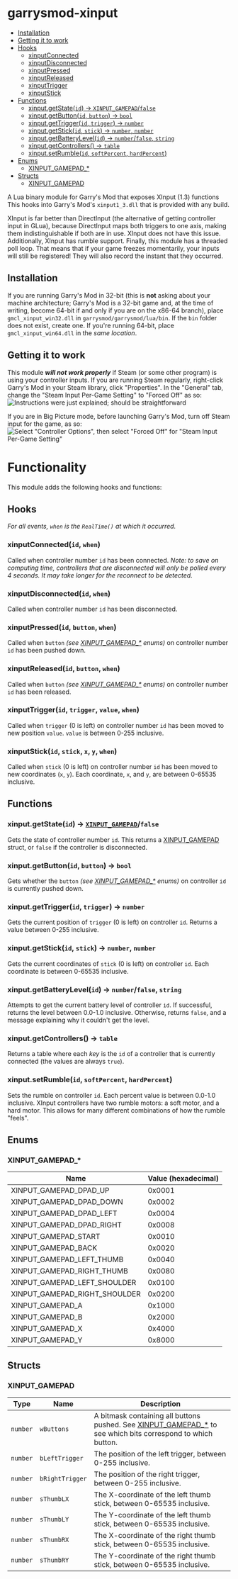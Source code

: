# garrysmod-xinput
* [Installation](#installation)
* [Getting it to work](#getting-it-to-work)
* [Hooks](#hooks)
  * [xinputConnected](#xinputconnectedid-when)
  * [xinputDisconnected](#xinputdisconnectedid-when)
  * [xinputPressed](#xinputpressedid-button-when)
  * [xinputReleased](#xinputreleasedid-button-when)
  * [xinputTrigger](#xinputtriggerid-trigger-value-when)
  * [xinputStick](#xinputstickid-stick-x-y-when)
* [Functions](#functions)
  * [xinput.getState(`id`) → `XINPUT_GAMEPAD`/`false`](#xinputgetstateid--xinput_gamepadfalse)
  * [xinput.getButton(`id`, `button`) → `bool`](#xinputgetbuttonid-button--bool)
  * [xinput.getTrigger(`id`, `trigger`) → `number`](#xinputgettriggerid-trigger--number)
  * [xinput.getStick(`id`, `stick`) → `number`, `number`](#xinputgetstickid-stick--number-number)
  * [xinput.getBatteryLevel(`id`) → `number`/`false`, `string`](#xinputgetbatterylevelid--numberfalse-string)
  * [xinput.getControllers() → `table`](#xinputgetcontrollers--table)
  * [xinput.setRumble(`id`, `softPercent`, `hardPercent`)](#xinputsetrumbleid-softpercent-hardpercent)
* [Enums](#enums)
  * [XINPUT\_GAMEPAD\_*](#xinput_gamepad_)
* [Structs](#structs)
  * [XINPUT_GAMEPAD](#xinput_gamepad)

A Lua binary module for Garry's Mod that exposes XInput (1.3) functions
This hooks into Garry's Mod's `xinput1_3.dll` that is provided with any build.

XInput is far better than DirectInput (the alternative of getting controller input in GLua), because DirectInput maps both triggers to one axis, making them indistinguishable if both are in use. XInput does not have this issue. Additionally, XInput has rumble support.
Finally, this module has a threaded poll loop. That means that if your game freezes momentarily, your inputs will still be registered! They will also record the instant that they occurred.

## Installation
If you are running Garry's Mod in 32-bit (this is **not** asking about your machine architecture; Garry's Mod is a 32-bit game and, at the time of writing, become 64-bit if and only if you are on the x86-64 branch), place `gmcl_xinput_win32.dll` in `garrysmod/garrysmod/lua/bin`. If the `bin` folder does not exist, create one. If you're running 64-bit, place `gmcl_xinput_win64.dll` in the _same location_.

## Getting it to work
This module ***will not work properly*** if Steam (or some other program) is using your controller inputs. If you are running Steam regularly, right-click Garry's Mod in your Steam library, click "Properties". In the "General" tab, change the "Steam Input Per-Game Setting" to "Forced Off" as so: ![Instructions were just explained; should be straightforward](http://mitterdoo.net/u/2019-06/11d45108-618a-4328-a09d-4aadd15ffc2f.png)

If you are in Big Picture mode, before launching Garry's Mod, turn off Steam input for the game, as so: ![Select "Controller Options", then select "Forced Off" for "Steam Input Per-Game Setting"](http://mitterdoo.net/u/2019-06/3dea28d5-e657-4ff6-a347-55f41f6856d1.png)


# Functionality
This module adds the following hooks and functions:
## Hooks
_For all events, `when` is the `RealTime()` at which it occurred._

### xinputConnected(`id`, `when`)
Called when controller number `id` has been connected. *Note: to save on computing time, controllers that are disconnected will only be polled every 4 seconds. It may take longer for the reconnect to be detected.*

### xinputDisconnected(`id`, `when`)
Called when controller number `id` has been disconnected.

### xinputPressed(`id`, `button`, `when`)
Called when `button` _(see [XINPUT_GAMEPAD_*](#xinput_gamepad_) enums)_ on controller number `id` has been pushed down.

### xinputReleased(`id`, `button`, `when`)
Called when `button` _(see [XINPUT_GAMEPAD_*](#xinput_gamepad_) enums)_ on controller number `id` has been released.

### xinputTrigger(`id`, `trigger`, `value`, `when`)
Called when `trigger` (0 is left) on controller number `id` has been moved to new position `value`. `value` is between 0-255 inclusive.

### xinputStick(`id`, `stick`, `x`, `y`, `when`)
Called when `stick` (0 is left) on controller number `id` has been moved to new coordinates (`x`, `y`). Each coordinate, `x`, and `y`, are between 0-65535 inclusive.

## Functions

### xinput.getState(`id`) → [`XINPUT_GAMEPAD`](#xinput_gamepad)/`false`
Gets the state of controller number `id`. This returns a [XINPUT_GAMEPAD](#xinput_gamepad) struct, or `false` if the controller is disconnected.

### xinput.getButton(`id`, `button`) → `bool`
Gets whether the `button` _(see [XINPUT_GAMEPAD_*](#xinput_gamepad_) enums)_ on controller `id` is currently pushed down.

### xinput.getTrigger(`id`, `trigger`) → `number`
Gets the current position of `trigger` (0 is left) on controller `id`. Returns a value between 0-255 inclusive.

### xinput.getStick(`id`, `stick`) → `number`, `number`
Gets the current coordinates of `stick` (0 is left) on controller `id`. Each coordinate is between 0-65535 inclusive.

### xinput.getBatteryLevel(`id`) → `number`/`false`, `string`
Attempts to get the current battery level of controller `id`. If successful, returns the level between 0.0-1.0 inclusive. Otherwise, returns `false`, and a message explaining why it couldn't get the level.

### xinput.getControllers() → `table`
Returns a table where each _key_ is the `id` of a controller that is currently connected (the values are always `true`).

### xinput.setRumble(`id`, `softPercent`, `hardPercent`)
Sets the rumble on controller `id`. Each percent value is between 0.0-1.0 inclusive. XInput controllers have two rumble motors: a soft motor, and a hard motor. This allows for many different combinations of how the rumble "feels".

## Enums

### XINPUT_GAMEPAD_*
Name | Value (hexadecimal)
-----|--------------------
XINPUT_GAMEPAD_DPAD_UP | 0x0001
XINPUT_GAMEPAD_DPAD_DOWN | 0x0002
XINPUT_GAMEPAD_DPAD_LEFT | 0x0004
XINPUT_GAMEPAD_DPAD_RIGHT | 0x0008
XINPUT_GAMEPAD_START | 0x0010
XINPUT_GAMEPAD_BACK | 0x0020
XINPUT_GAMEPAD_LEFT_THUMB | 0x0040
XINPUT_GAMEPAD_RIGHT_THUMB | 0x0080
XINPUT_GAMEPAD_LEFT_SHOULDER | 0x0100
XINPUT_GAMEPAD_RIGHT_SHOULDER | 0x0200
XINPUT_GAMEPAD_A | 0x1000
XINPUT_GAMEPAD_B | 0x2000
XINPUT_GAMEPAD_X | 0x4000
XINPUT_GAMEPAD_Y | 0x8000

## Structs

### XINPUT_GAMEPAD
Type | Name | Description
-----|------|------------
`number` | `wButtons` | A bitmask containing all buttons pushed. See [XINPUT_GAMEPAD_*](#xinput_gamepad_) to see which bits correspond to which button.
`number` | `bLeftTrigger` | The position of the left trigger, between 0-255 inclusive.
`number` | `bRightTrigger` | The position of the right trigger, between 0-255 inclusive.
`number` | `sThumbLX` | The X-coordinate of the left thumb stick, between 0-65535 inclusive.
`number` | `sThumbLY` | The Y-coordinate of the left thumb stick, between 0-65535 inclusive.
`number` | `sThumbRX` | The X-coordinate of the right thumb stick, between 0-65535 inclusive.
`number` | `sThumbRY` | The Y-coordinate of the right thumb stick, between 0-65535 inclusive.
